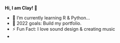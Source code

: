 **Hi, I am Clay! 👋**

- 🌱 I’m currently learning R & Python...
- 📗 2022 goals: Build my portfolio.
- ⚡ Fun Fact: I love sound design & creating music
- 
<!---
claydoers/claydoers is a ✨ special ✨ repository because its `README.md` (this file) appears on your GitHub profile.
You can click the Preview link to take a look at your changes.
--->
